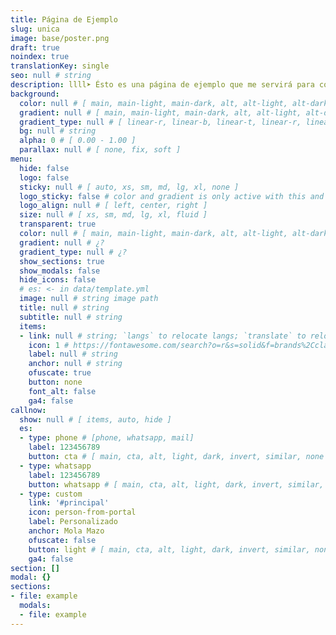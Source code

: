 ```yaml
---
title: Página de Ejemplo
slug: unica
image: base/poster.png
draft: true
noindex: true
translationKey: single
seo: null # string
description: llll➤ Ésto es una página de ejemplo que me servirá para copiar y pegar valores ✅ by lorensansol.
background:
  color: null # [ main, main-light, main-dark, alt, alt-light, alt-dark, cta, cta-light, cta-dark, white, light, grey, dark, black, invert, similar ]
  gradient: null # [ main, main-light, main-dark, alt, alt-light, alt-dark, cta, cta-light, cta-dark, white, light, grey, dark, black, invert, similar ]
  gradient_type: null # [ linear-r, linear-b, linear-t, linear-r, linear-l, linear-tr, linear-br, linear-tl, linear-bl, circle, circle-alt, radial, radial-alt ]
  bg: null # string
  alpha: 0 # [ 0.00 - 1.00 ]
  parallax: null # [ none, fix, soft ]
menu:
  hide: false
  logo: false
  sticky: null # [ auto, xs, sm, md, lg, xl, none ]
  logo_sticky: false # color and gradient is only active with this and when screen < sticky
  logo_align: null # [ left, center, right ]
  size: null # [ xs, sm, md, lg, xl, fluid ]
  transparent: true
  color: null # [ main, main-light, main-dark, alt, alt-light, alt-dark, cta, cta-light, cta-dark, white, light, grey, dark, black, invert, similar ]
  gradient: null # ¿?
  gradient_type: null # ¿?
  show_sections: true
  show_modals: false
  hide_icons: false
  # es: <- in data/template.yml
  image: null # string image path
  title: null # string
  subtitle: null # string
  items:
  - link: null # string; `langs` to relocate langs; `translate` to relocate translate
    icon: 1 # https://fontawesome.com/search?o=r&s=solid&f=brands%2Cclassic
    label: null # string
    anchor: null # string
    ofuscate: true
    button: none
    font_alt: false
    ga4: false
callnow:
  show: null # [ items, auto, hide ]
  es:
  - type: phone # [phone, whatsapp, mail]
    label: 123456789
    button: cta # [ main, cta, alt, light, dark, invert, similar, none ]
  - type: whatsapp
    label: 123456789
    button: whatsapp # [ main, cta, alt, light, dark, invert, similar, none ]
  - type: custom
    link: '#principal'
    icon: person-from-portal
    label: Personalizado
    anchor: Mola Mazo
    ofuscate: false
    button: light # [ main, cta, alt, light, dark, invert, similar, none ]
    ga4: false
section: []
modal: {}
sections:
- file: example
  modals:
  - file: example
---
```

